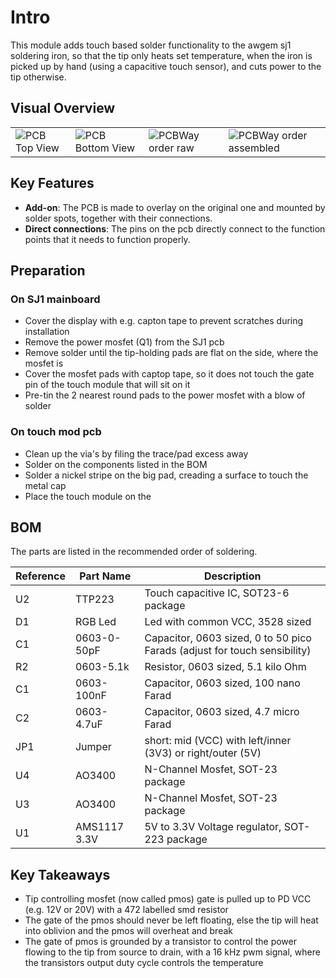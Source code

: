 # Intro

This module adds touch based solder functionality to the awgem sj1 soldering iron, so that the tip only heats set temperature, when the iron is picked up by hand (using a capacitive touch sensor), and cuts power to the tip otherwise. 

## Visual Overview

<table>
  <tr>
    <td>
      <img src="" alt="PCB Top View"/>
    </td>
    <td>
      <img src="" alt="PCB Bottom View"/>
    </td>
    <td>
      <img src="" alt="PCBWay order raw"/>
    </td>
    <td>
      <img src="" alt="PCBWay order assembled"/>
    </td>
  </tr>
</table>

## Key Features

- **Add-on**: The PCB is made to overlay on the original one and mounted by solder spots, together with their connections.
- **Direct connections**: The pins on the pcb directly connect to the function points that it needs to function properly.

## Preparation

### On SJ1 mainboard

- Cover the display with e.g. capton tape to prevent scratches during installation
- Remove the power mosfet (Q1) from the SJ1 pcb
- Remove solder until the tip-holding pads are flat on the side, where the mosfet is
- Cover the mosfet pads with captop tape, so it does not touch the gate pin of the touch module that will sit on it
-  Pre-tin the 2 nearest round pads to the power mosfet with a blow of solder

### On touch mod pcb

- Clean up the via's by filing the trace/pad excess away
- Solder on the components listed in the BOM
- Solder a nickel stripe on the big pad, creading a surface to touch the metal cap
- Place the touch module on the 

## BOM

The parts are listed in the recommended order of soldering.

| Reference | Part Name               | Description                           |
|-----------|-------------------------|---------------------------------------|
| U2        | TTP223                  | Touch capacitive IC, SOT23-6 package  |
| D1        | RGB Led                 | Led with common VCC, 3528 sized       |
| C1        | 0603-0-50pF             | Capacitor, 0603 sized, 0 to 50 pico Farads (adjust for touch sensibility) |
| R2        | 0603-5.1k               | Resistor, 0603 sized, 5.1 kilo Ohm    |
| C1        | 0603-100nF              | Capacitor, 0603 sized, 100 nano Farad |
| C2        | 0603-4.7uF              | Capacitor, 0603 sized, 4.7 micro Farad |
| JP1       | Jumper                  | short: mid (VCC) with left/inner (3V3) or right/outer (5V)|
| U4        | AO3400                  | N-Channel Mosfet, SOT-23 package      |
| U3        | AO3400                  | N-Channel Mosfet, SOT-23 package      |
| U1        | AMS1117 3.3V            | 5V to 3.3V Voltage regulator, SOT-223 package |

## Key Takeaways

- Tip controlling mosfet (now called pmos) gate is pulled up to PD VCC (e.g. 12V or 20V) with a 472 labelled smd resistor
- The gate of the pmos should never be left floating, else the tip will heat into oblivion and the pmos will overheat and break
- The gate of pmos is grounded by a transistor to control the power flowing to the tip from source to drain, with a 16 kHz pwm signal, where the transistors output duty cycle controls the temperature
